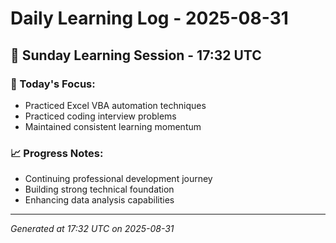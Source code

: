 # Daily Learning Log - 2025-08-31

## 📅 Sunday Learning Session - 17:32 UTC

### 🎯 Today's Focus:
- Practiced Excel VBA automation techniques
- Practiced coding interview problems
- Maintained consistent learning momentum

### 📈 Progress Notes:
- Continuing professional development journey
- Building strong technical foundation
- Enhancing data analysis capabilities

---
*Generated at 17:32 UTC on 2025-08-31*
